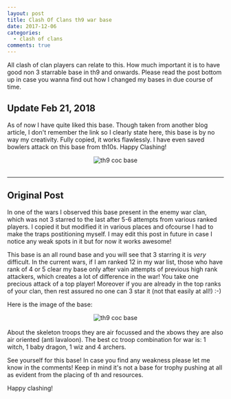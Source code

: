 ```yaml
---
layout: post
title: Clash Of Clans th9 war base 
date: 2017-12-06
categories:
  - clash of clans
comments: true
---
```

All clash of clan players can relate to this. How much important it is to have good non 3 starrable base in th9 and onwards.
Please read the post bottom up in case you wanna find out how I changed my bases in due course of time.

## Update Feb 21, 2018

As of now I have quite liked this base. Though taken from another blog article, I don't remember the link so I clearly state here, this base is by no way my creativity. Fully copied, it works flawlessly. I have even saved bowlers attack on this base from th10s. Happy Clashing!

<center>
<img src="{{ site.urlimg }}/static/img/coc.png" alt="th9 coc base" itemprop="image" class="img-responsive"/> 
</center> 
<br>




---
## Original Post

In one of the wars I observed this base present in the enemy war clan, which was not 3 starred to the last after 5-6 attempts from various ranked players. I copied it but modified it in various places and ofcourse I had to make the traps postitioning myself. I may edit this post in future in case I notice any weak spots in it but for now it works awesome!

This base is an all round base and you will see that 3 starring it is _very_ difficult. In the current wars, if I am ranked 12 in my war list, those who have rank of 4 or 5 clear my base only after vain attempts of previous high rank attackers, which creates a lot of difference in the war! You take one precious attack of a top player! Moreover if you are already in the top ranks of your clan, then rest assured no one can 3 star it (not that easily at all!) :-)

Here is the image of the base:
<center>
<img src="{{ site.urlimg }}/static/img/base.jpg" alt="th9 coc base" itemprop="image" class="img-responsive"/> 
</center>  
<br> 
About the skeleton troops they are air focussed and the xbows they are also air oriented (anti lavaloon).
The best cc troop combination for war is: 1 witch, 1 baby dragon, 1 wiz and 4 archers.

See yourself for this base! In case you find any weakness please let me know in the comments! Keep in mind it's not a base for trophy pushing at all as evident from the placing of th and resources.

Happy clashing!
